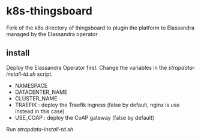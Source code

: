 # k8s-thingsboard

Fork of the k8s directory of thingsboard to plugin the platform to Elassandra managed by the Elassandra operator

## install

Deploy the Elassandra Operator first.
Change the variables in the _strapdata-install-td.sh_ script.
* NAMESPACE
* DATACENTER_NAME
* CLUSTER_NAME
* TRAEFIK : deploy the Traefik ingress (false by default, nginx is use instead in this case)
* USE_COAP : deploy the CoAP gateway (false by default)

Run _strapdata-install-td.sh_

